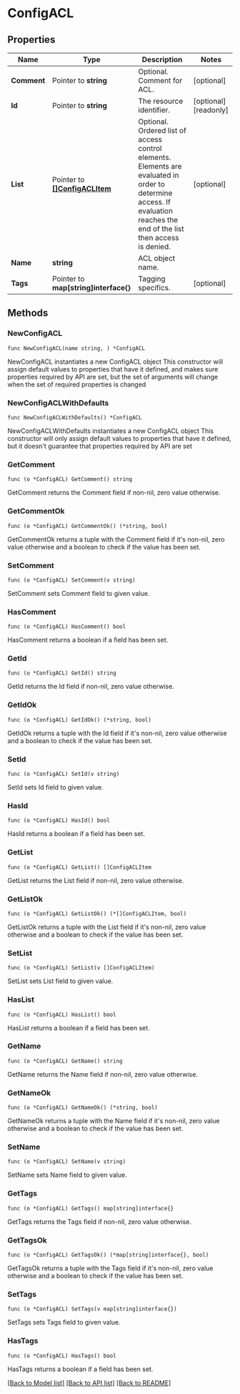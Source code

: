 # ConfigACL

## Properties

Name | Type | Description | Notes
------------ | ------------- | ------------- | -------------
**Comment** | Pointer to **string** | Optional. Comment for ACL. | [optional] 
**Id** | Pointer to **string** | The resource identifier. | [optional] [readonly] 
**List** | Pointer to [**[]ConfigACLItem**](ConfigACLItem.md) | Optional. Ordered list of access control elements.  Elements are evaluated in order to determine access. If evaluation reaches the end of the list then access is denied. | [optional] 
**Name** | **string** | ACL object name. | 
**Tags** | Pointer to **map[string]interface{}** | Tagging specifics. | [optional] 

## Methods

### NewConfigACL

`func NewConfigACL(name string, ) *ConfigACL`

NewConfigACL instantiates a new ConfigACL object
This constructor will assign default values to properties that have it defined,
and makes sure properties required by API are set, but the set of arguments
will change when the set of required properties is changed

### NewConfigACLWithDefaults

`func NewConfigACLWithDefaults() *ConfigACL`

NewConfigACLWithDefaults instantiates a new ConfigACL object
This constructor will only assign default values to properties that have it defined,
but it doesn't guarantee that properties required by API are set

### GetComment

`func (o *ConfigACL) GetComment() string`

GetComment returns the Comment field if non-nil, zero value otherwise.

### GetCommentOk

`func (o *ConfigACL) GetCommentOk() (*string, bool)`

GetCommentOk returns a tuple with the Comment field if it's non-nil, zero value otherwise
and a boolean to check if the value has been set.

### SetComment

`func (o *ConfigACL) SetComment(v string)`

SetComment sets Comment field to given value.

### HasComment

`func (o *ConfigACL) HasComment() bool`

HasComment returns a boolean if a field has been set.

### GetId

`func (o *ConfigACL) GetId() string`

GetId returns the Id field if non-nil, zero value otherwise.

### GetIdOk

`func (o *ConfigACL) GetIdOk() (*string, bool)`

GetIdOk returns a tuple with the Id field if it's non-nil, zero value otherwise
and a boolean to check if the value has been set.

### SetId

`func (o *ConfigACL) SetId(v string)`

SetId sets Id field to given value.

### HasId

`func (o *ConfigACL) HasId() bool`

HasId returns a boolean if a field has been set.

### GetList

`func (o *ConfigACL) GetList() []ConfigACLItem`

GetList returns the List field if non-nil, zero value otherwise.

### GetListOk

`func (o *ConfigACL) GetListOk() (*[]ConfigACLItem, bool)`

GetListOk returns a tuple with the List field if it's non-nil, zero value otherwise
and a boolean to check if the value has been set.

### SetList

`func (o *ConfigACL) SetList(v []ConfigACLItem)`

SetList sets List field to given value.

### HasList

`func (o *ConfigACL) HasList() bool`

HasList returns a boolean if a field has been set.

### GetName

`func (o *ConfigACL) GetName() string`

GetName returns the Name field if non-nil, zero value otherwise.

### GetNameOk

`func (o *ConfigACL) GetNameOk() (*string, bool)`

GetNameOk returns a tuple with the Name field if it's non-nil, zero value otherwise
and a boolean to check if the value has been set.

### SetName

`func (o *ConfigACL) SetName(v string)`

SetName sets Name field to given value.


### GetTags

`func (o *ConfigACL) GetTags() map[string]interface{}`

GetTags returns the Tags field if non-nil, zero value otherwise.

### GetTagsOk

`func (o *ConfigACL) GetTagsOk() (*map[string]interface{}, bool)`

GetTagsOk returns a tuple with the Tags field if it's non-nil, zero value otherwise
and a boolean to check if the value has been set.

### SetTags

`func (o *ConfigACL) SetTags(v map[string]interface{})`

SetTags sets Tags field to given value.

### HasTags

`func (o *ConfigACL) HasTags() bool`

HasTags returns a boolean if a field has been set.


[[Back to Model list]](../README.md#documentation-for-models) [[Back to API list]](../README.md#documentation-for-api-endpoints) [[Back to README]](../README.md)


